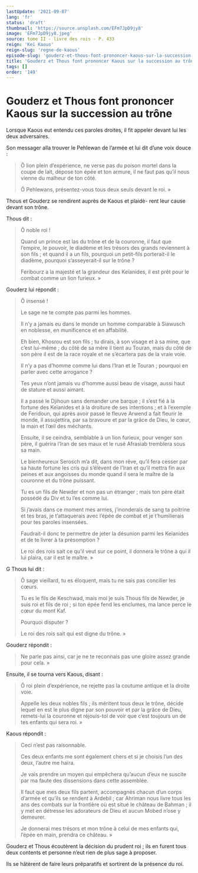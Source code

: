 ```yaml
---
lastUpdate: '2021-09-07'
lang: 'fr'
status: 'draft'
thumbnail: 'https://source.unsplash.com/EFm7JpD9jy8'
image: 'EFm7JpD9jy8.jpeg'
source: tome II - livre des rois - P. 433
reign: 'Keï Kaous'
reign-slug: 'regne-de-kaous'
episode-slug: 'gouderz-et-thous-font-prononcer-kaous-sur-la-succession-du-trone'
title: 'Gouderz et Thous font prononcer Kaous sur la succession au trône | Le Livre des Rois | Shâhnâmeh'
tags: []
order: '149'
---
```


<!-- LTeX: language=fr -->

# Gouderz et Thous font prononcer Kaous sur la succession au trône

Lorsque Kaous eut entendu ces paroles droites, il fit appeler devant lui les deux adversaires.

Son messager alla trouver le Pehlewan de l’armée et lui dit d’une voix douce :

> Ô lion plein d’expérience, ne verse pas du poison mortel dans la coupe de lait, dépose ton épée et ton armure, il ne faut pas qu’il nous vienne du malheur de ton côté.
>
> Ô Pehlewans, présentez-vous tous deux seuls devant le roi. »

Thous et Gouderz se rendirent auprès de Kaous et plaidè-
rent leur cause devant son trône.

Thous dit :

> Ô noble roi !
>
> Quand un prince est las du trône et de la couronne, il faut que l’empire, le pouvoir, le diadème et les trésors des grands reviennent à son fils ; et quand il a un fils, pourquoi un petit-fils porterait-il le diadème, pourquoi s’asseyerait-il sur le trône ?
>
> Feribourz a la majesté et la grandeur des Keïanides, il est prêt pour le combat comme un lion furieux. »

Gouderz lui répondit :

> Ô insensé !
>
> Le sage ne te compte pas parmi les hommes.
>
> Il n’y a jamais eu dans le monde un homme comparable à Siawusch en noblesse, en munificence et en affabilité.
>
> Eh bien, Khosrou est son fils ; tu dirais, à son visage et à sa mine, que c’est lui-même ; du côté de sa mère il tient au Touran, mais du côté de son père il est de la race royale et ne s’écartera pas de la vraie voie.
>
> Il n’y a pas d’homme comme lui dans l’Iran et le Touran ; pourquoi en parler avec cette arrogance ?
>
> Tes yeux n’ont jamais vu d’homme aussi beau de visage, aussi haut de stature et aussi aimant.
>
> Il a passé le Djihoun sans demander une barque ; il s’est fié à la fortune des Keïanides et à la droiture de ses intentions ; et à l’exemple de Feridoun, qui après avoir passé le fleuve Arwend a fait fleurir le monde, il assujettira, par sa bravoure et par la grâce de Dieu, le cœur, la main et l’œil des méchants.
>
> Ensuite, il se ceindra, semblable à un lion furieux, pour venger son père, il guérira l’Iran de ses maux et le rusé Afrasiab tremblera sous sa main.
>
> Le bienheureux Serosch m’a dit, dans mon rêve, qu’il fera cesser par sa haute fortune les cris qui s’élèvent de l’Iran et qu’il mettra fin aux peines et aux angoisses du monde quand il sera le maître de la couronne et du trône puissant.
>
> Tu es un fils de Newder et non pas un étranger ; mais ton père était possédé du Div et tu l’es comme lui.
>
> Si j’avais dans ce moment mes armes, j’inonderais de sang ta poitrine et tes bras, je t’attaquerais avec l’épée de combat et je t’humilierais pour tes paroles insensées.
>
> Faudrait-il donc te permettre de jeter la désunion parmi les Keïanides et de te livrer à ta présomption ?
>
> Le roi des rois sait ce qu’il veut sur ce point, il donnera le trône à qui il lui plaira, car il est le maître. »

G Thous lui dit :

> Ô sage vieillard, tu es éloquent, mais tu ne sais pas concilier les cœurs.
>
> Tu es le fils de Keschwad, mais moi je suis Thous fils de Newder, je suis roi et fils de roi ; si ton épée fend les enclumes, ma lance perce le cœur du mont Kaf.
>
> Pourquoi disputer ?
>
> Le roi des rois sait qui est digne du trône. »

Gouderz répondit :

> Ne parle pas ainsi, car je ne te reconnais pas une gloire assez grande pour cela. »

Ensuite, il se tourna vers Kaous, disant :

> Ô roi plein d’expérience, ne rejette pas la coutume antique et la droite voie.
>
> Appelle les deux nobles fils ; ils méritent tous deux le trône, décide lequel en est le plus digne par son pouvoir et par la grâce de Dieu, remets-lui la couronne et réjouis-toi de voir que c’est toujours un de tes enfants qui sera roi. »

Kaous répondit :

> Ceci n’est pas raisonnable.
>
> Ces deux enfants me sont également chers et si je choisis l’un des deux, l’autre me haïra.
>
> Je vais prendre un moyen qui empêchera qu’aucun d’eux ne suscite par ma faute des dissensions dans cette assemblée.
>
> Il faut que mes deux fils partent, accompagnés chacun d’un corps d’armée et qu’ils se rendent à Ardebil ; car Ahriman nous livre tous les ans des combats sur la frontière où est situé le château de Bahman ; il y met en détresse les adorateurs de Dieu et aucun Mobed n’ose y demeurer.
>
> Je donnerai mes trésors et mon trône à celui de mes enfants qui, l’épée en main, prendra ce château. »

Gouderz et Thous écoutèrent la décision du prudent roi ; ils en furent tous deux contents et personne n’eut rien de plus sage à proposer.

Ils se hâtèrent de faire leurs préparatifs et sortirent de la présence du roi.
